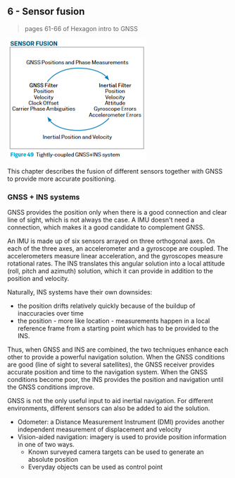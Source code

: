 ## 6 - Sensor fusion

> pages 61-66 of Hexagon intro to GNSS

![sensor_fusion.png](../../../images/sensor_fusion.png)

This chapter describes the fusion of different sensors together with GNSS to provide more accurate positioning.

### GNSS + INS systems

GNSS provides the position only when there is a good connection and clear line of sight, which is not always the case.
A IMU doesn't need a connection, which makes it a good candidate to complement GNSS.

An IMU is made up of six sensors arrayed on three orthogonal axes.
On each of the three axes, an accelerometer and a gyroscope are coupled.
The accelerometers measure linear acceleration, and the gyroscopes measure rotational rates.
The INS translates this angular solution into a local attitude (roll, pitch and azimuth) solution, which it can provide in addition to the position and velocity.

Naturally,  INS systems have their own downsides:
- the position drifts relatively quickly because of the buildup of inaccuracies over time
- the position - more like location -  measurements happen in a local reference frame from a starting point which has to be provided to the INS.

Thus, when GNSS and INS are combined, the two techniques enhance each other to provide a powerful navigation solution.
When the GNSS conditions are good (line of sight to several satellites), the GNSS receiver provides accurate position and time to the navigation system.
When the GNSS conditions become poor, the INS provides the position and navigation until the GNSS conditions improve.

GNSS is not the only useful input to aid inertial navigation. For different environments, different sensors can also be added to aid the solution.
- Odometer: a Distance Measurement Instrument (DMI) provides another independent measurement of displacement and velocity
- Vision-aided navigation: imagery is used to provide position information in one of two ways.
  - Known surveyed camera targets can be used to generate an absolute position
  - Everyday objects can be used as control point